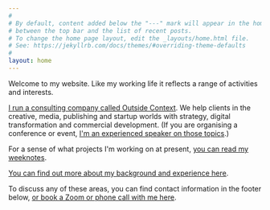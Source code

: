 ```yaml
---
#
# By default, content added below the "---" mark will appear in the home page
# between the top bar and the list of recent posts.
# To change the home page layout, edit the _layouts/home.html file.
# See: https://jekyllrb.com/docs/themes/#overriding-theme-defaults
#
layout: home
---
```


Welcome to my website. Like my working life it reflects a range of activities and interests.

<a href="/consulting/">I run a consulting company called Outside Context</a>. We help clients in the creative, media, publishing and startup worlds with strategy, digital transformation and commercial development. (If you are organising a conference or event, <a href="/speaking/">I'm an experienced speaker on those topics</a>.)

For a sense of what projects I'm working on at present, <a href="/weeknotes/">you can read my weeknotes</a>.

<a href="/george/">You can find out more about my background and experience here</a>.

To discuss any of these areas, you can find contact information in the footer below, <a href="https://www.calendly.com/outsidecontext">or book a Zoom or phone call with me here</a>.

